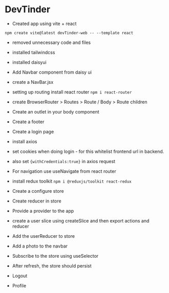 # DevTinder

- Created app using vite + react

```
npm create vite@latest devTinder-web -- --template react
```

- removed unnecessary code and files
- installed tailwindcss

- installed daisyui
- Add Navbar component from daisy ui

- create a NavBar.jsx
- setting up routing install react router
  `npm i react-router`
- create BrowserRouter > Routes > Route / Body > Route children
- Create an outlet in your body component
- Create a footer

- Create a login page
- install axios
- set cookies when doing login - for this whitelist frontend url in backend.
- also set `{withCredentials:true}` in axios request
- For navigation use useNavigate from react router
- install redux toolkit `npm i @reduxjs/toolkit react-redux`
- Create a configure store
- Create reducer in store
- Provide a provider to the app
- create a user slice using createSlice and then export actions and reducer
- Add the userReducer to store
- Add a photo to the navbar
- Subscribe to the store using useSelector

- After refresh, the store should persist
- Logout
- Profile
